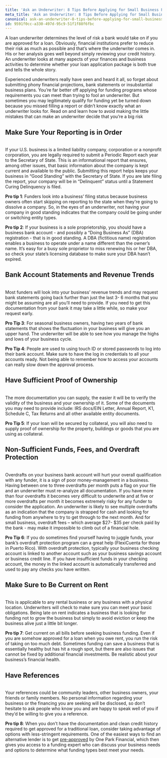 ```yaml
---
title: 'Ask an Underwriter: 8 Tips Before Applying for Small Business Funding'
meta_title: 'Ask an Underwriter: 8 Tips Before Applying for Small Business Funding'
canonical: ask-an-underwriter-8-tips-before-applying-for-small-business-funding
id: 9591f0cc-a330-497d-95c9-51f1f88f6fbc
---
```

A loan underwriter determines the level of risk a bank would take on if you are approved for a loan. Obviously, financial institutions prefer to reduce their risk as much as possible and that’s where the underwriter comes in. His or her analysis goes well beyond simply reviewing your credit history. An underwriter looks at many aspects of your finances and business activities to determine whether your loan application package is both true and tells the whole story. 

Experienced underwriters really have seen and heard it all, so forget about submitting phony financial projections, bank statements or insubstantial business plans. You’re far better off applying for funding programs whose requirements you can meet than trying to fool an underwriter. But sometimes you may legitimately qualify for funding yet be turned down because you missed filling a report or didn’t know exactly what an underwriter looks for. Read on and learn how to avoid making the little mistakes that can make an underwriter decide that you’re a big risk

## Make Sure Your Reporting is in Order
<br />
If your U.S. business is a limited liability company, corporation or a nonprofit corporation, you are legally required to submit a Periodic Report each year to the Secretary of State. This is an informational report that ensures, among other issues, that basic information about the company is kept current and available to the public. Submitting this report helps keeps your business in “Good Standing” with the Secretary of State. If you are late filing the report, your company will be in “Delinquent” status until a Statement Curing Delinquency is filed. 

**Pro tip 1**: Funders look into a business’ filing status because business owners often start skipping on reporting to the state when they're going to dissolve a company. So, in the eyes of an underwriter, not having your company in good standing indicates that the company could be going under or switching entity types.

**Pro tip 2**: If your business is a sole proprietorship, you should have a business bank account - and possibly a “Doing Business As” (DBA) registration - that is in good standing. A DBA (fictitious name) registration enables a business to operate under a name different than the owner’s name. It’s easy for a busy sole proprietor to miss renewing his or her DBA, so check your state’s licensing database to make sure your DBA hasn’t expired. 

## Bank Account Statements and Revenue Trends
<br />
Most funders will look into your business’ revenue trends and may request bank statements going back further than just the last 3- 6 months that you might be assuming are all you’ll need to provide. If you need to get this documentation from your bank  it may take a little while, so make your request early.

**Pro Tip 3**: For seasonal business owners, having two years of bank statements that shows the fluctuation in your business will give you an upper hand. The underwriter will be able to see how you manage the highs and lows of your business cycle.  

**Pro Tip 4**: People are used to using touch ID or stored passwords to log into their bank account. Make sure to have the log in credentials to all your accounts ready. Not being able to remember how to access your accounts can really slow down the approval process.

## Have Sufficient Proof of Ownership
<br />
The more documentation you can supply, the easier it will be to verify the validity of the business and your ownership of it. Some of the documents you may need to provide include: IRS docs/EIN Letter, Annual Report, K1, Schedule C,  Tax Returns and all other available entity documents.

**Pro Tip 5**: If your loan will be secured by collateral, you will also need to supply proof of ownership for the property, buildings or goods that you are using as collateral. 

## Non-Sufficient Funds, Fees, and Overdraft Protection 
<br />
Overdrafts on your business bank account will hurt your overall qualification with any funder, it is a sign of poor money-management in a business. Having between one to three overdrafts per month puts a flag on your file and an underwriter must re-analyze all documentation. If you have more than four overdrafts it becomes very difficult to underwrite and at five or more overdrafts per month it becomes extremely risky for any funder to consider the application. An underwriter is likely to see multiple overdrafts as an indication that the company is strapped for cash and looking for funding from anywhere to try to get through to the next month. And for small business, overdraft fees – which average $27- $35 per check paid by the bank - may make it impossible to climb out of a financial hole.

**Pro Tip 6**: If you do sometimes find yourself having to juggle funds, your bank’s overdraft protection program can a great help (FlexiCuenta for those in Puerto Rico). With overdraft protection, typically your business checking account is linked to another account such as your business savings account or business credit line. If you have insufficient funds in your checking account, the money in the linked account is automatically transferred and used to pay any checks you have written. 

## Make Sure to Be Current on Rent
<br />
This is applicable to any rental business or any business with a physical location. Underwriters will check to make sure you can meet your basic obligations. Being late on rent indicates a business that is looking for funding not to grow the business but simply to avoid eviction or  keep the business alive just a little bit longer. 

**Pro tip 7**: Get current on all bills before seeking business funding. Even if you are somehow approved for a loan when you owe rent, you run the risk of taking on too much debt. Sometimes funding can save a business that is essentially healthy but has hit a rough spot, but there are also issues that cannot be fixed by additional financial investments. Be realistic about your business’s financial health.

## Have References
<br />
Your references could be community leaders, other business owners, your friends or family members. No personal information regarding your business or the financing you are seeking will be disclosed, so don’t hesitate to ask people who know you and are happy to speak well of you if they’d be willing to give you a reference.

**Pro tip 8**: When you don’t have the documentation and clean credit history required to get approved for a traditional loan, consider taking advantage of options with less-stringent requirements. One of the easiest ways to find an alternative lender is to get [pre-approved](https://www.oneparkfinancial.com/pre-qualification) by One Park Financial, which then gives you access to a funding expert who can discuss your business needs and options to determine what funding types best meet your needs.
